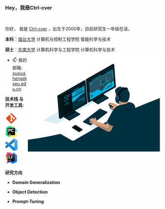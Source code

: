 ### Hey，我是Ctrl-cver
<br />

你好， 我是 [Ctrl-cver](待定) ，出生于2000年，目前研究生一年级在读。

**本科**：[烟台大学](https://www.ytu.edu.cn/) 计算机与控制工程学院 智能科学与技术

**硕士**：[东南大学](https://www.seu.edu.cn/) 计算机科学与工程学院 计算机科学与技术
  <img align="right" alt="GIF" src="./code.gif" width="430" height="80%" />


- 📫 我的邮箱: [xuxiusheng@seu.edu.cn](https://mailh.qiye.163.com/)

**技术栈 与 开发工具:**

<code><img height="40" src="./git.png"></code>
<code><img height="40" src="./pycharm.png"></code>
<code><img height="40" src="./vscode.png"></code>
<code><img height="40" src="./idea.png"></code>

**研究方向**

- **Domain Generalization**

- **Object Detection**

- **Prompt-Tuning**
